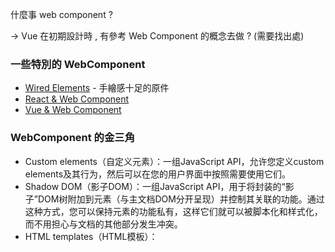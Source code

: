 什麼事 web component ? 

-> Vue 在初期設計時 , 有參考 Web Component 的概念去做 ?
    (需要找出處)

### 一些特別的 WebComponent

- [Wired Elements](https://wiredjs.com/) - 手繪感十足的原件
- [React & Web Component](https://zh-hant.reactjs.org/docs/web-components.html)
- [Vue & Web Component](https://v3.cn.vuejs.org/guide/web-components.html#tips-for-a-vue-custom-elements-library)

### WebComponent 的金三角

- Custom elements（自定义元素）：一组JavaScript API，允许您定义custom elements及其行为，然后可以在您的用户界面中按照需要使用它们。
- Shadow DOM（影子DOM）：一组JavaScript API，用于将封装的“影子”DOM树附加到元素（与主文档DOM分开呈现）并控制其关联的功能。通过这种方式，您可以保持元素的功能私有，这样它们就可以被脚本化和样式化，而不用担心与文档的其他部分发生冲突。
- HTML templates（HTML模板）： <template> 和 <slot> 元素使您可以编写不在呈现页面中显示的标记模板。然后它们可以作为自定义元素结构的基础被多次重用。

```css
/*
这在你有一个复杂的自定义元素需要一段时间才能加载到页面中时非常有用 
    —— 你可能想要隐藏元素的实例直到定义完成为止，这样你就不会在页面上出现一些难看的元素。
*/

simple-custom:not(:defined) {
  display: none;
}

simple-custom:defined {
  display: block;
}
```
